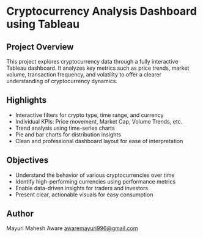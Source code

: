 # Cryptocurrency Analysis Dashboard using Tableau

## Project Overview
This project explores cryptocurrency data through a fully interactive Tableau dashboard. It analyzes key metrics such as price trends, market volume, transaction frequency, and volatility to offer a clearer understanding of cryptocurrency dynamics.

## Highlights
- Interactive filters for crypto type, time range, and currency
- Individual KPIs: Price movement, Market Cap, Volume Trends, etc.
- Trend analysis using time-series charts
- Pie and bar charts for distribution insights
- Clean and professional dashboard layout for ease of interpretation

## Objectives
- Understand the behavior of various cryptocurrencies over time
- Identify high-performing currencies using performance metrics
- Enable data-driven insights for traders and investors
- Present clear, actionable visuals for easy consumption

## Author
Mayuri Mahesh Aware
awaremayuri996@gmail.com

